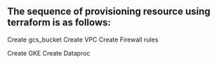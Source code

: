 ## The sequence of provisioning resource using terraform is as follows:
Create gcs_bucket
Create VPC
Create Firewall rules
<!-- Create service account with roles -->
Create GKE
Create Dataproc
